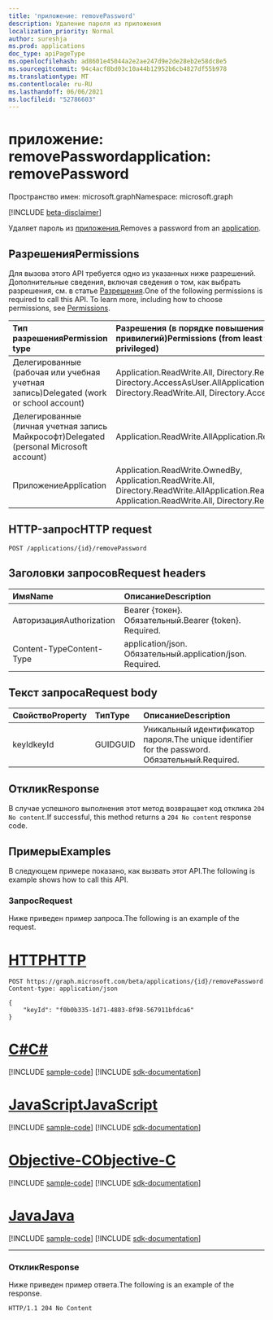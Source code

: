 ```yaml
---
title: 'приложение: removePassword'
description: Удаление пароля из приложения
localization_priority: Normal
author: sureshja
ms.prod: applications
doc_type: apiPageType
ms.openlocfilehash: ad8601e45044a2e2ae247d9e2de28eb2e58dc8e5
ms.sourcegitcommit: 94c4acf8bd03c10a44b12952b6cb4827df55b978
ms.translationtype: MT
ms.contentlocale: ru-RU
ms.lasthandoff: 06/06/2021
ms.locfileid: "52786603"
---
```

# <a name="application-removepassword"></a><span data-ttu-id="655a4-103">приложение: removePassword</span><span class="sxs-lookup"><span data-stu-id="655a4-103">application: removePassword</span></span>

<span data-ttu-id="655a4-104">Пространство имен: microsoft.graph</span><span class="sxs-lookup"><span data-stu-id="655a4-104">Namespace: microsoft.graph</span></span>

[!INCLUDE [beta-disclaimer](../../includes/beta-disclaimer.md)]

<span data-ttu-id="655a4-105">Удаляет пароль из [приложения.](../resources/application.md)</span><span class="sxs-lookup"><span data-stu-id="655a4-105">Removes a password from an [application](../resources/application.md).</span></span>

## <a name="permissions"></a><span data-ttu-id="655a4-106">Разрешения</span><span class="sxs-lookup"><span data-stu-id="655a4-106">Permissions</span></span>

<span data-ttu-id="655a4-p101">Для вызова этого API требуется одно из указанных ниже разрешений. Дополнительные сведения, включая сведения о том, как выбрать разрешения, см. в статье [Разрешения](/graph/permissions-reference).</span><span class="sxs-lookup"><span data-stu-id="655a4-p101">One of the following permissions is required to call this API. To learn more, including how to choose permissions, see [Permissions](/graph/permissions-reference).</span></span>

| <span data-ttu-id="655a4-109">Тип разрешения</span><span class="sxs-lookup"><span data-stu-id="655a4-109">Permission type</span></span>                        | <span data-ttu-id="655a4-110">Разрешения (в порядке повышения привилегий)</span><span class="sxs-lookup"><span data-stu-id="655a4-110">Permissions (from least to most privileged)</span></span> |
|:---------------------------------------|:--------------------------------------------|
| <span data-ttu-id="655a4-111">Делегированные (рабочая или учебная учетная запись)</span><span class="sxs-lookup"><span data-stu-id="655a4-111">Delegated (work or school account)</span></span>     | <span data-ttu-id="655a4-112">Application.ReadWrite.All, Directory.ReadWrite.All, Directory.AccessAsUser.All</span><span class="sxs-lookup"><span data-stu-id="655a4-112">Application.ReadWrite.All, Directory.ReadWrite.All, Directory.AccessAsUser.All</span></span> |
| <span data-ttu-id="655a4-113">Делегированные (личная учетная запись Майкрософт)</span><span class="sxs-lookup"><span data-stu-id="655a4-113">Delegated (personal Microsoft account)</span></span> | <span data-ttu-id="655a4-114">Application.ReadWrite.All</span><span class="sxs-lookup"><span data-stu-id="655a4-114">Application.ReadWrite.All</span></span> |
| <span data-ttu-id="655a4-115">Приложение</span><span class="sxs-lookup"><span data-stu-id="655a4-115">Application</span></span>                            | <span data-ttu-id="655a4-116">Application.ReadWrite.OwnedBy, Application.ReadWrite.All, Directory.ReadWrite.All</span><span class="sxs-lookup"><span data-stu-id="655a4-116">Application.ReadWrite.OwnedBy, Application.ReadWrite.All, Directory.ReadWrite.All</span></span> |

## <a name="http-request"></a><span data-ttu-id="655a4-117">HTTP-запрос</span><span class="sxs-lookup"><span data-stu-id="655a4-117">HTTP request</span></span>

<!-- { "blockType": "ignored" } -->

```http
POST /applications/{id}/removePassword
```

## <a name="request-headers"></a><span data-ttu-id="655a4-118">Заголовки запросов</span><span class="sxs-lookup"><span data-stu-id="655a4-118">Request headers</span></span>

| <span data-ttu-id="655a4-119">Имя</span><span class="sxs-lookup"><span data-stu-id="655a4-119">Name</span></span>           | <span data-ttu-id="655a4-120">Описание</span><span class="sxs-lookup"><span data-stu-id="655a4-120">Description</span></span>                |
|:---------------|:---------------------------|
| <span data-ttu-id="655a4-121">Авторизация</span><span class="sxs-lookup"><span data-stu-id="655a4-121">Authorization</span></span>  | <span data-ttu-id="655a4-p102">Bearer {токен}. Обязательный.</span><span class="sxs-lookup"><span data-stu-id="655a4-p102">Bearer {token}. Required.</span></span>  |
| <span data-ttu-id="655a4-124">Content-Type</span><span class="sxs-lookup"><span data-stu-id="655a4-124">Content-Type</span></span>   | <span data-ttu-id="655a4-p103">application/json. Обязательный.</span><span class="sxs-lookup"><span data-stu-id="655a4-p103">application/json. Required.</span></span>|

## <a name="request-body"></a><span data-ttu-id="655a4-127">Текст запроса</span><span class="sxs-lookup"><span data-stu-id="655a4-127">Request body</span></span>

| <span data-ttu-id="655a4-128">Свойство</span><span class="sxs-lookup"><span data-stu-id="655a4-128">Property</span></span>  | <span data-ttu-id="655a4-129">Тип</span><span class="sxs-lookup"><span data-stu-id="655a4-129">Type</span></span> | <span data-ttu-id="655a4-130">Описание</span><span class="sxs-lookup"><span data-stu-id="655a4-130">Description</span></span>|
|:----------|:-----|:-----------|
| <span data-ttu-id="655a4-131">keyId</span><span class="sxs-lookup"><span data-stu-id="655a4-131">keyId</span></span>     | <span data-ttu-id="655a4-132">GUID</span><span class="sxs-lookup"><span data-stu-id="655a4-132">GUID</span></span> | <span data-ttu-id="655a4-133">Уникальный идентификатор пароля.</span><span class="sxs-lookup"><span data-stu-id="655a4-133">The unique identifier for the password.</span></span> <span data-ttu-id="655a4-134">Обязательный.</span><span class="sxs-lookup"><span data-stu-id="655a4-134">Required.</span></span> |

## <a name="response"></a><span data-ttu-id="655a4-135">Отклик</span><span class="sxs-lookup"><span data-stu-id="655a4-135">Response</span></span>

<span data-ttu-id="655a4-136">В случае успешного выполнения этот метод возвращает код отклика `204 No content`.</span><span class="sxs-lookup"><span data-stu-id="655a4-136">If successful, this method returns a `204 No content` response code.</span></span>

## <a name="examples"></a><span data-ttu-id="655a4-137">Примеры</span><span class="sxs-lookup"><span data-stu-id="655a4-137">Examples</span></span>

<span data-ttu-id="655a4-138">В следующем примере показано, как вызвать этот API.</span><span class="sxs-lookup"><span data-stu-id="655a4-138">The following is example shows how to call this API.</span></span>

### <a name="request"></a><span data-ttu-id="655a4-139">Запрос</span><span class="sxs-lookup"><span data-stu-id="655a4-139">Request</span></span>

<span data-ttu-id="655a4-140">Ниже приведен пример запроса.</span><span class="sxs-lookup"><span data-stu-id="655a4-140">The following is an example of the request.</span></span>

# <a name="http"></a>[<span data-ttu-id="655a4-141">HTTP</span><span class="sxs-lookup"><span data-stu-id="655a4-141">HTTP</span></span>](#tab/http)
<!-- {
  "blockType": "request",
  "name": "application_removepassword"
}-->

```http
POST https://graph.microsoft.com/beta/applications/{id}/removePassword
Content-type: application/json

{
    "keyId": "f0b0b335-1d71-4883-8f98-567911bfdca6"
}
```
# <a name="c"></a>[<span data-ttu-id="655a4-142">C#</span><span class="sxs-lookup"><span data-stu-id="655a4-142">C#</span></span>](#tab/csharp)
[!INCLUDE [sample-code](../includes/snippets/csharp/application-removepassword-csharp-snippets.md)]
[!INCLUDE [sdk-documentation](../includes/snippets/snippets-sdk-documentation-link.md)]

# <a name="javascript"></a>[<span data-ttu-id="655a4-143">JavaScript</span><span class="sxs-lookup"><span data-stu-id="655a4-143">JavaScript</span></span>](#tab/javascript)
[!INCLUDE [sample-code](../includes/snippets/javascript/application-removepassword-javascript-snippets.md)]
[!INCLUDE [sdk-documentation](../includes/snippets/snippets-sdk-documentation-link.md)]

# <a name="objective-c"></a>[<span data-ttu-id="655a4-144">Objective-C</span><span class="sxs-lookup"><span data-stu-id="655a4-144">Objective-C</span></span>](#tab/objc)
[!INCLUDE [sample-code](../includes/snippets/objc/application-removepassword-objc-snippets.md)]
[!INCLUDE [sdk-documentation](../includes/snippets/snippets-sdk-documentation-link.md)]

# <a name="java"></a>[<span data-ttu-id="655a4-145">Java</span><span class="sxs-lookup"><span data-stu-id="655a4-145">Java</span></span>](#tab/java)
[!INCLUDE [sample-code](../includes/snippets/java/application-removepassword-java-snippets.md)]
[!INCLUDE [sdk-documentation](../includes/snippets/snippets-sdk-documentation-link.md)]

---


### <a name="response"></a><span data-ttu-id="655a4-146">Отклик</span><span class="sxs-lookup"><span data-stu-id="655a4-146">Response</span></span>

<span data-ttu-id="655a4-147">Ниже приведен пример ответа.</span><span class="sxs-lookup"><span data-stu-id="655a4-147">The following is an example of the response.</span></span>

<!-- {
  "blockType": "response"
} -->

```http
HTTP/1.1 204 No Content
```

<!-- uuid: 16cd6b66-4b1a-43a1-adaf-3a886856ed98
2019-02-04 14:57:30 UTC -->
<!-- {
  "type": "#page.annotation",
  "description": "application: removePassword",
  "keywords": "",
  "section": "documentation",
  "tocPath": ""
}-->



